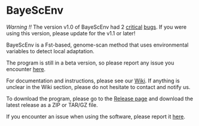 BayeScEnv
=========

*Warning !!* The version v1.0 of BayeScEnv had 2 [critical](https://github.com/devillemereuil/bayescenv/issues/2) [bugs](https://github.com/devillemereuil/bayescenv/issues/3). If you were using this version, please update for the v1.1 or later!

BayeScEnv is a Fst-based, genome-scan method that uses environmental variables to detect local adaptation.

The program is still in a beta version, so please report any issue you encounter [here](https://github.com/devillemereuil/bayescenv/issues).

For documentation and instructions, please see our [Wiki](https://github.com/devillemereuil/bayescenv/wiki). If anything is unclear in the Wiki section, please do not hesitate to contact and notify us.

To download the program, please go to the [Release page](https://github.com/devillemereuil/bayescenv/releases) and download the latest release as a ZIP or TAR/GZ file.

If you encounter an issue when using the software, please report it [here](https://github.com/devillemereuil/bayescenv/issues).
